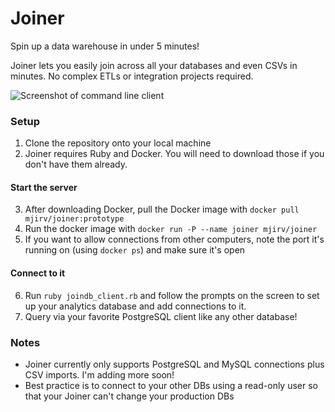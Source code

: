 # Joiner
Spin up a data warehouse in under 5 minutes!

Joiner lets you easily join across all your databases and even CSVs in minutes. No complex ETLs or integration projects required.

![Screenshot of command line client](https://i.imgur.com/HyaJ6VG.png)

### Setup
1. Clone the repository onto your local machine
2. Joiner requires Ruby and Docker. You will need to download those if you don't have them already.
#### Start the server
3. After downloading Docker, pull the Docker image with `docker pull mjirv/joiner:prototype`
4. Run the docker image with `docker run -P --name joiner mjirv/joiner`
5. If you want to allow connections from other computers, note the port it's running on (using `docker ps`) and make sure it's open
#### Connect to it
6. Run `ruby joindb_client.rb` and follow the prompts on the screen to set up your analytics database and add connections to it.
7. Query via your favorite PostgreSQL client like any other database!

### Notes
- Joiner currently only supports PostgreSQL and MySQL connections plus CSV imports. I'm adding more soon!
- Best practice is to connect to your other DBs using a read-only user so that your Joiner can't change your production DBs
